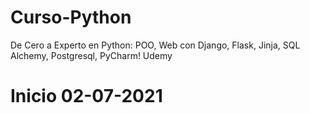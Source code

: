 # Curso-Python

De Cero a Experto en Python: POO, Web con Django, Flask, Jinja, SQL Alchemy, Postgresql, PyCharm!
Udemy
# Inicio 02-07-2021
